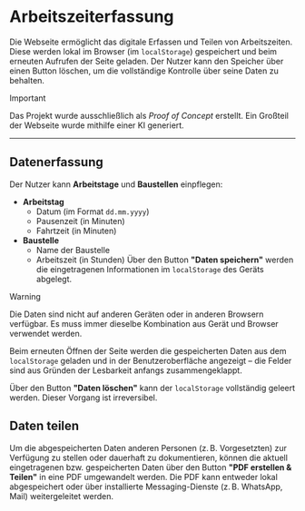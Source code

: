 # Arbeitszeiterfassung
Die Webseite ermöglicht das digitale Erfassen und Teilen von Arbeitszeiten. Diese werden lokal im Browser (im `localStorage`) gespeichert und beim erneuten Aufrufen der Seite geladen. Der Nutzer kann den Speicher über einen Button löschen, um die vollständige Kontrolle über seine Daten zu behalten.
> [!IMPORTANT] 
> Das Projekt wurde ausschließlich als *Proof of Concept* erstellt. Ein Großteil der Webseite wurde mithilfe einer KI generiert.
---
## Datenerfassung
Der Nutzer kann **Arbeitstage** und **Baustellen** einpflegen:

- **Arbeitstag**
  - Datum (im Format `dd.mm.yyyy`)
  - Pausenzeit (in Minuten)
  - Fahrtzeit (in Minuten)
- **Baustelle**
  - Name der Baustelle
  - Arbeitszeit (in Stunden)
Über den Button **"Daten speichern"** werden die eingetragenen Informationen im `localStorage` des Geräts abgelegt.

> [!WARNING]  
> Die Daten sind nicht auf anderen Geräten oder in anderen Browsern verfügbar. Es muss immer dieselbe Kombination aus Gerät und Browser verwendet werden.

Beim erneuten Öffnen der Seite werden die gespeicherten Daten aus dem `localStorage` geladen und in der Benutzeroberfläche angezeigt – die Felder sind aus Gründen der Lesbarkeit anfangs zusammengeklappt.

Über den Button **"Daten löschen"** kann der `localStorage` vollständig geleert werden. Dieser Vorgang ist irreversibel.

## Daten teilen
Um die abgespeicherten Daten anderen Personen (z. B. Vorgesetzten) zur Verfügung zu stellen oder dauerhaft zu dokumentieren, können die aktuell eingetragenen bzw. gespeicherten Daten über den Button **"PDF erstellen & Teilen"** in eine PDF umgewandelt werden. Die PDF kann entweder lokal abgespeichert oder über installierte Messaging-Dienste (z. B. WhatsApp, Mail) weitergeleitet werden.
